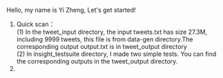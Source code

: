 Hello, my name is Yi Zheng, Let's get started!

1. Quick scan：  
(1) In the tweet_input directory, the input tweets.txt has size 27.3M, including 9999 tweets, this file is from data-gen directory.The corresponding output output.txt is in tweet_output directory  
(2) In insight_testsuite directory, I made two simple tests. You can find the corresponding outputs in the tweet_output directory.
2. 
